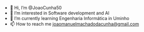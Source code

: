 - 👋 Hi, I’m @JoaoCunha50
- 👀 I’m interested in Software development and AI
- 🌱 I’m currently learning Engenharia Informática in Uminho
- 📫 How to reach me joaomanuelmachadodacunha@gmail.com

<!---
JoaoCunha50/JoaoCunha50 is a ✨ special ✨ repository because its `README.md` (this file) appears on your GitHub profile.
You can click the Preview link to take a look at your changes.
--->
